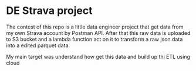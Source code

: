 # DE Strava project

The contest of this repo is a little data engineer project that get data from my own Strava account by Postman API.
After that this raw data is uploaded to S3 bucket and a lambda function act on it to transform a raw json data into a 
edited parquet data. 

My main target was understand how get this data and build up thi ETL using cloud
